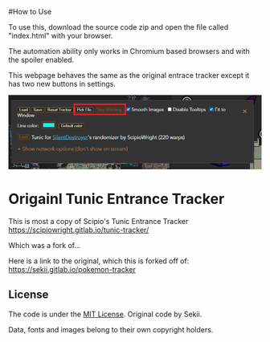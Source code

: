 #How to Use

To use this, download the source code zip and open the file called "index.html" with your browser.

The automation ability only works in Chromium based browsers and with the spoiler enabled.

This webpage behaves the same as the original entrace tracker except it has two new buttons in settings.

![alt text](settings_menu.PNG)

# Origainl Tunic Entrance Tracker

This is most a copy of Scipio's Tunic Entrance Tracker https://scipiowright.gitlab.io/tunic-tracker/

Which was a fork of...

Here is a link to the original, which this is forked off of:
https://sekii.gitlab.io/pokemon-tracker

## License
The code is under the [MIT License](code/LICENSE.txt). Original code by Sekii.

Data, fonts and images belong to their own copyright holders.

